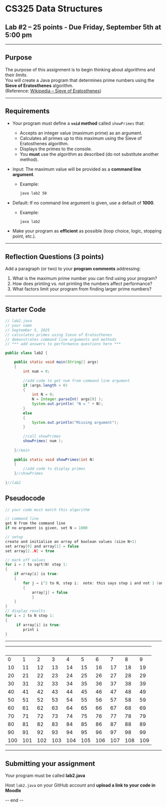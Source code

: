 # CS325 Data Structures  
## Lab #2 – 25 points - Due Friday, September 5th at 5:00 pm

---

## Purpose
The purpose of this assignment is to begin thinking about algorithms and their *limits*.  
You will create a Java program that determines prime numbers using the **Sieve of Eratosthenes** algorithm.  
(Reference: [Wikipedia – Sieve of Eratosthenes](http://en.wikipedia.org/wiki/Sieve_of_Eratosthenes))

---

## Requirements

- Your program must define a **`void` method** called `showPrimes` that:
  - Accepts an integer value (maximum prime) as an argument.  
  - Calculates all primes up to this maximum using the Sieve of Eratosthenes algorithm.  
  - Displays the primes to the console.  
  - You **must** use the algorithm as described (do not substitute another method).  

- Input: The maximum value will be provided as a **command line argument**.  
  - Example:  
    ```bash
    java lab2 50
    ```
- Default: If no command line argument is given, use a default of **1000**.  
  - Example:  
    ```bash
    java lab2
    ```
- Make your program as **efficient** as possible (loop choice, logic, stopping point, etc.).

---

## Reflection Questions (3 points)

Add a paragraph (or two) to your **program comments** addressing:

1. What is the maximum prime number you can find using your program?  
2. How does printing vs. not printing the numbers affect performance?  
3. What factors limit your program from finding larger prime numbers?  

---


## Starter Code

```java
// lab2.java
// your name
// September 5, 2025
// calculates primes using Sieve of Eratosthenes
// demonstrates command line arguments and methods
// *** add answers to performance questions here ***

public class lab2 {

	public static void main(String[] args) 
	{
		int num = 0;
		
		//add code to get num from command line argument
		if (args.length > 0)
        {
            int N = 0;
            N = Integer.parseInt( args[0] );
            System.out.println( "N = " + N);
        }
        else
        {
            System.out.println("Missing argument");
        }
        
		//call showPrimes
		showPrimes( num );
		
	}//main
	
	public static void showPrimes(int N)
	{
		//add code to display primes		
	}//showPrimes
	
}//lab2
```





## Pseudocode


```C
// your code must match this algorithm

// command line
get N from the command line
if no argument is given, set N = 1000

// setup
create and initialize an array of boolean values (size N+1)
set array[0] and array[1] = false
set array[2..N] = true

// mark off values
for i = 2 to sqrt(N) step 1:
{
    if array[i] is true:
    {
        for j = i^2 to N, step i:  note: this says step i and not 1 (one)
        {
            array[j] = false
            }
    }
}
// display results
for i = 2 to N step 1:
{
     if array[i] is true:
        print i
}   
```
---
| &nbsp; | &nbsp; | &nbsp; | &nbsp; | &nbsp; | &nbsp; | &nbsp; | &nbsp; | &nbsp; | &nbsp; |
|---|---|---|---|---|---|---|---|---|---|
0 |1 |2 |3 |4 |5 |6 |7 |8 |9 |
10 |11 |12 |13 |14 |15 |16 |17 |18 |19 |
20 |21 |22 |23 |24 |25 |26 |27 |28 |29 |
30 |31 |32 |33 |34 |35 |36 |37 |38 |39 |
40 |41 |42 |43 |44 |45 |46 |47 |48 |49 |
50 |51 |52 |53 |54 |55 |56 |57 |58 |59 |
60 |61 |62 |63 |64 |65 |66 |67 |68 |69 |
70 |71 |72 |73 |74 |75 |76 |77 |78 |79 |
80 |81 |82 |83 |84 |85 |86 |87 |88 |89 |
90 |91 |92 |93 |94 |95 |96 |97 |98 |99 |
100 |101 |102 |103 |104 |105 |106 |107 |108 |109 |
---
## Submitting your assignment

Your program must be called **lab2.java**

Host `lab2.java` on your GitHub account and **upload a link to your code in Moodle**

-- end --
